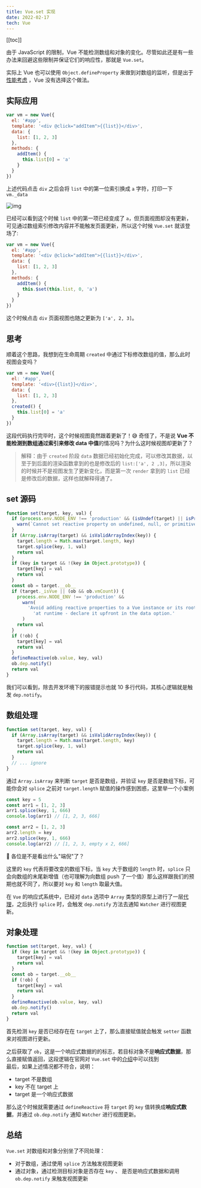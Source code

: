 ```yaml
---
title: Vue.set 实现
date: 2022-02-17
tech: Vue
---
```


[[toc]]

由于 JavaScript 的限制，Vue 不能检测数组和对象的变化。尽管如此还是有一些办法来回避这些限制并保证它们的响应性，那就是 `Vue.set`。  

实际上 Vue 也可以使用 `Object.defineProperty` 来做到对数组的监听，但是出于[性能考虑](https://github.com/vuejs/vue/issues/8562) ，Vue 没有选择这个做法。

## 实际应用

```javascript
var vm = new Vue({
  el: '#app',
  template: '<div @click="addItem">{{list}}</div>',
  data: {
    list: [1, 2, 3]
  },
  methods: {
    addItem() {
      this.list[0] = 'a'
    }
  }
})
```

上述代码点击 `div` 之后会将 `list` 中的第一位索引换成 `a` 字符，打印一下 `vm._data`  

![img](/img/vuesetimg.png)

已经可以看到这个时候 `list` 中的第一项已经变成了 `a`，但页面视图却没有更新，可见通过数组索引修改内容并不能触发页面更新，所以这个时候 `Vue.set` 就该登场了:

```javascript
var vm = new Vue({
  el: '#app',
  template: '<div @click="addItem">{{list}}</div>',
  data: {
    list: [1, 2, 3]
  },
  methods: {
    addItem() {
      this.$set(this.list, 0, 'a')
    }
  }
})
```

这个时候点击 `div` 页面视图也随之更新为 `['a', 2, 3]`。  

## 思考

顺着这个思路，我想到在生命周期 `created` 中通过下标修改数组的值，那么此时视图会变吗？

```javascript
var vm = new Vue({
  el: '#app',
  template: '<div>{{list}}</div>',
  data: {
    list: [1, 2, 3]
  },
  created() {
    this.list[0] = 'a'
  }
})
```

这段代码执行完毕时，这个时候视图竟然跟着更新了！😅 奇怪了，不是说 **Vue 不能检测到数组通过索引来修改 data 中值**的情况吗？为什么这时候视图却更新了？


> 解释：由于 `created` 阶段 `data` 数据已经初始化完成，可以修改其数据，以至于到后面的渲染函数拿到的也是修改后的 `list:['a', 2 ,3]`，所以渲染的时候并不是视图发生了更新变化，而是第一次 `render` 拿到的 `list` 已经是修改后的数据，这样也就解释得通了。

## set 源码

```js
function set(target, key, val) {
  if (process.env.NODE_ENV !== 'production' && (isUndef(target) || isPrimitive(target))) {
    warn(`Cannot set reactive property on undefined, null, or primitive value: ${target}`)
  }
  if (Array.isArray(target) && isValidArrayIndex(key)) {
    target.length = Math.max(target.length, key)
    target.splice(key, 1, val)
    return val
  }
  if (key in target && !(key in Object.prototype)) {
    target[key] = val
    return val
  }
  const ob = target.__ob__
  if (target._isVue || (ob && ob.vmCount)) {
    process.env.NODE_ENV !== 'production' &&
      warn(
        'Avoid adding reactive properties to a Vue instance or its root $data ' +
          'at runtime - declare it upfront in the data option.'
      )
    return val
  }
  if (!ob) {
    target[key] = val
    return val
  }
  defineReactive(ob.value, key, val)
  ob.dep.notify()
  return val
}
```

我们可以看到，除去开发环境下的报错提示也就 10 多行代码，其核心逻辑就是触发 `dep.notify`。

## 数组处理

```js
function set(target, key, val) {
  if (Array.isArray(target) && isValidArrayIndex(key)) {
    target.length = Math.max(target.length, key)
    target.splice(key, 1, val)
    return val
  }
  // ... ignore
}
```

通过 `Array.isArray` 来判断 `target` 是否是数组，并验证 `key` 是否是数组下标，可能你会对 `splice` 之前对 `target.length` 赋值的操作感到困惑，这里举一个小案例

```js
const key = 5
const arr1 = [1, 2, 3]
arr1.splice(key, 1, 666)
console.log(arr1) // [1, 2, 3, 666]

const arr2 = [1, 2, 3]
arr2.length = key
arr2.splice(key, 1, 666)
console.log(arr2) // [1, 2, 3, empty x 2, 666]
```

🧐 各位是不是看出什么"端倪"了？

这里的 `key` 代表将要改变的数组下标，当 `key` 大于数组的 `length` 时，`splice` 只会向数组的末尾新增值（也可理解为向数组 push 了一个值）那么这样跟我们的预期也就不同了，所以要对 `key` 和 `length` 取最大值。  

在 `Vue` 的响应式系统中，已经对 `data` 选项中 `Array` 类型的原型上进行了一层[代理](https://github.com/vuejs/vue/blob/v2.6.14/src/core/observer/index.js#L42-L57)，之后执行 `splice` 时，会触发 `dep.notify` 方法去通知 `Watcher` 进行视图更新。

## 对象处理

```js {6}
function set(target, key, val) {
  if (key in target && !(key in Object.prototype)) {
    target[key] = val
    return val
  }
  const ob = target.__ob__
  if (!ob) {
    target[key] = val
    return val
  }
  defineReactive(ob.value, key, val)
  ob.dep.notify()
  return val
}
```

首先检测 `key` 是否已经存在在 `target` 上了，那么直接赋值就会触发 `setter` 函数来对视图进行更新。

之后获取了 `ob`，这是一个响应式数据的的标志，若目标对象不是**响应式数据**，那么直接赋值返回，这段逻辑在官网对 `Vue.set` 中的[介绍](https://v2.cn.vuejs.org/v2/api/#Vue-set)中可以找到  
最后，如果上述情况都不符合，说明：

- target 不是数组
- key 不在 target 上
- target 是一个响应式数据

那么这个时候就需要通过 `defineReactive` 将 `target` 的 `key` 值转换成**响应式数据**，并通过 `ob.dep.notify` 通知 `Watcher` 进行视图更新。

## 总结

`Vue.set` 对数组和对象分别坐了不同处理：

- 对于数组，通过使用 `splice` 方法触发视图更新
- 通过对象，通过检测目标对象是否存在 `key` 、 是否是响应式数据和调用 `ob.dep.notify` 来触发视图更新  
